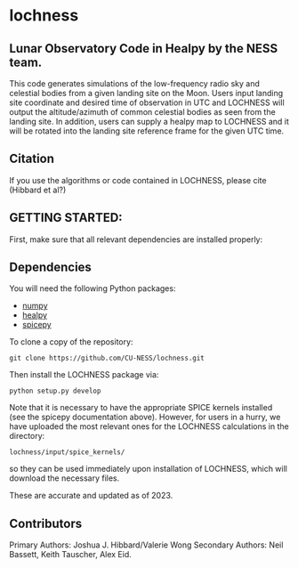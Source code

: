 # lochness
## Lunar Observatory Code in Healpy by the NESS team.

This code generates simulations of the low-frequency radio sky and celestial bodies from a given landing site on the Moon.
Users input landing site coordinate and desired time of observation in UTC and LOCHNESS will output 
the altitude/azimuth of common celestial bodies as seen from the landing site. In addition, users
can supply a healpy map to LOCHNESS and it will be rotated into the landing site reference frame
for the given UTC time. 

## Citation
If you use the algorithms or code contained in LOCHNESS, please cite (Hibbard et al?)

## GETTING STARTED:
First, make sure that all relevant dependencies are installed properly:
## Dependencies
You will need the following Python packages:
* [numpy](http://www.numpy.org/)
* [healpy](https://github.com/healpy/healpy)
* [spicepy](https://spiceypy.readthedocs.io/en/main/installation.html)

To clone a copy of the repository:
```
git clone https://github.com/CU-NESS/lochness.git
```
Then install the LOCHNESS package via:
```
python setup.py develop
```
Note that it is necessary to have the appropriate SPICE kernels installed 
(see the spicepy documentation above). However, for users in a hurry,
we have uploaded the most relevant ones for the LOCHNESS calculations
in the directory:
```
lochness/input/spice_kernels/
```
so they can be used immediately upon installation of LOCHNESS,
which will download the necessary files.

These are accurate and updated as of 2023.

## Contributors
Primary Authors: Joshua J. Hibbard/Valerie Wong
Secondary Authors: Neil Bassett, Keith Tauscher, Alex Eid.
